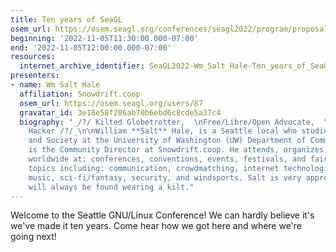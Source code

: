 ```yaml
---
title: Ten years of SeaGL
osem_url: https://osem.seagl.org/conferences/seagl2022/program/proposals/900
beginning: '2022-11-05T11:30:00.000-07:00'
end: '2022-11-05T12:00:00.000-07:00'
resources:
  internet_archive_identifier: SeaGL2022-Wm_Salt_Hale-Ten_years_of_SeaGL
presenters:
- name: Wm Salt Hale
  affiliation: Snowdrift.coop
  osem_url: https://osem.seagl.org/users/87
  gravatar_id: 3e18e58f206ab70b6ebd6c8cde5a37c4
  biography: "_/?/ Kilted Globetrotter,  \nFree/Libre/Open Advocate,  \nand Lifelong
    Hacker /?/_\n\nWilliam **Salt** Hale, is a Seattle local who studies Technology
    and Society at the University of Washington (UW) Department of Communication and
    is the Community Director at Snowdrift.coop. He attends, organizes, and speaks
    worldwide at: conferences, conventions, events, festivals, and faires; on various
    topics including: communication, crowdmatching, internet technologies, linux,
    music, sci-fi/fantasy, security, and windsports. Salt is very approachable and
    will always be found wearing a kilt."
---
```


Welcome to the Seattle GNU/Linux Conference! We can hardly believe it's we've made it ten years. Come hear how we got here and where we're going next!
